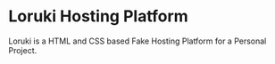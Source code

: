 # Loruki Hosting Platform

Loruki is a HTML and CSS based Fake Hosting Platform for a Personal Project.

